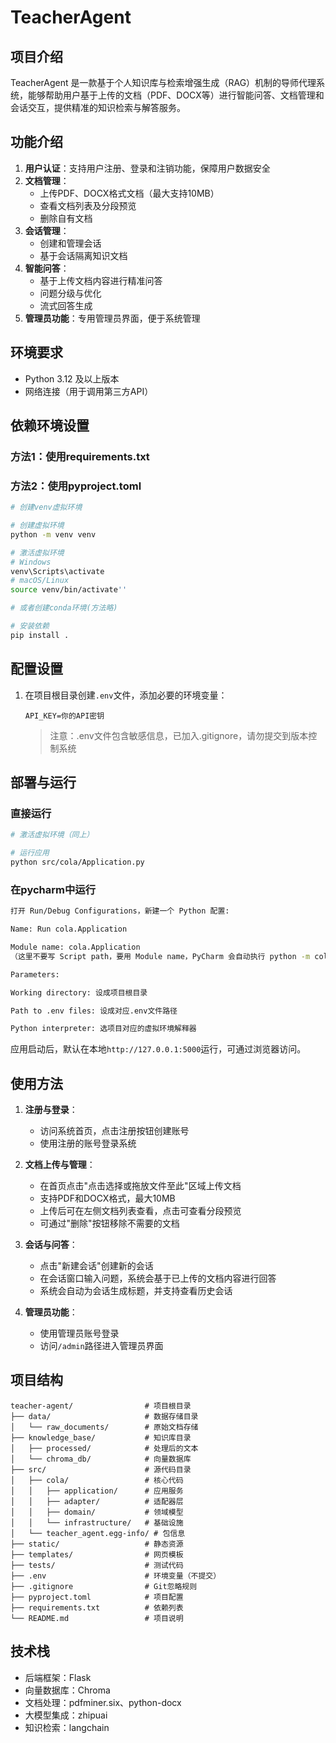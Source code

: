 # TeacherAgent

## 项目介绍
TeacherAgent 是一款基于个人知识库与检索增强生成（RAG）机制的导师代理系统，能够帮助用户基于上传的文档（PDF、DOCX等）进行智能问答、文档管理和会话交互，提供精准的知识检索与解答服务。

## 功能介绍
1. **用户认证**：支持用户注册、登录和注销功能，保障用户数据安全
2. **文档管理**：
   - 上传PDF、DOCX格式文档（最大支持10MB）
   - 查看文档列表及分段预览
   - 删除自有文档
3. **会话管理**：
   - 创建和管理会话
   - 基于会话隔离知识文档
4. **智能问答**：
   - 基于上传文档内容进行精准问答
   - 问题分级与优化
   - 流式回答生成
5. **管理员功能**：专用管理员界面，便于系统管理

## 环境要求
- Python 3.12 及以上版本
- 网络连接（用于调用第三方API）

## 依赖环境设置

### 方法1：使用requirements.txt

### 方法2：使用pyproject.toml
```bash
# 创建venv虚拟环境

# 创建虚拟环境
python -m venv venv

# 激活虚拟环境
# Windows
venv\Scripts\activate
# macOS/Linux
source venv/bin/activate''

# 或者创建conda环境(方法略)

# 安装依赖
pip install .

```

## 配置设置
1. 在项目根目录创建`.env`文件，添加必要的环境变量：
   ```
   API_KEY=你的API密钥
   ```
   > 注意：.env文件包含敏感信息，已加入.gitignore，请勿提交到版本控制系统

## 部署与运行

### 直接运行
```bash
# 激活虚拟环境（同上）

# 运行应用
python src/cola/Application.py
```
### 在pycharm中运行
```bash
打开 Run/Debug Configurations，新建一个 Python 配置:

Name: Run cola.Application

Module name: cola.Application
（这里不要写 Script path，要用 Module name，PyCharm 会自动执行 python -m cola.Application）

Parameters: 

Working directory: 设成项目根目录

Path to .env files: 设成对应.env文件路径

Python interpreter: 选项目对应的虚拟环境解释器
```

应用启动后，默认在本地`http://127.0.0.1:5000`运行，可通过浏览器访问。

## 使用方法

1. **注册与登录**：
   - 访问系统首页，点击注册按钮创建账号
   - 使用注册的账号登录系统

2. **文档上传与管理**：
   - 在首页点击"点击选择或拖放文件至此"区域上传文档
   - 支持PDF和DOCX格式，最大10MB
   - 上传后可在左侧文档列表查看，点击可查看分段预览
   - 可通过"删除"按钮移除不需要的文档

3. **会话与问答**：
   - 点击"新建会话"创建新的会话
   - 在会话窗口输入问题，系统会基于已上传的文档内容进行回答
   - 系统会自动为会话生成标题，并支持查看历史会话

4. **管理员功能**：
   - 使用管理员账号登录
   - 访问`/admin`路径进入管理员界面

## 项目结构
```
teacher-agent/                # 项目根目录
├── data/                     # 数据存储目录
│   └── raw_documents/        # 原始文档存储
├── knowledge_base/           # 知识库目录
│   ├── processed/            # 处理后的文本
│   └── chroma_db/            # 向量数据库
├── src/                      # 源代码目录
│   ├── cola/                 # 核心代码
│   │   ├── application/      # 应用服务
│   │   ├── adapter/          # 适配器层
│   │   ├── domain/           # 领域模型
│   │   └── infrastructure/   # 基础设施
│   └── teacher_agent.egg-info/ # 包信息
├── static/                   # 静态资源
├── templates/                # 网页模板
├── tests/                    # 测试代码
├── .env                      # 环境变量（不提交）
├── .gitignore                # Git忽略规则
├── pyproject.toml            # 项目配置
├── requirements.txt          # 依赖列表
└── README.md                 # 项目说明
```

## 技术栈
- 后端框架：Flask
- 向量数据库：Chroma
- 文档处理：pdfminer.six、python-docx
- 大模型集成：zhipuai
- 知识检索：langchain